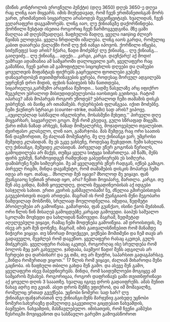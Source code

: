 (მიწის კონტროლის ეროვნული პუნქტი)
(დღე 3650)
დღეს 3650-ე დღეა რაც ლინგ იაო მიყვარს.
იმის მიუხედავად, რომ ჩვენ ერთმანეთისგან შორს ვართ,
ერთმანეთის სიყვარული არასოდეს შეგვიწყვიტავს.
ხვალიდან,
ჩვენ ვეღარაფერი დაგვაშორებს.
ლინგ იაო, 
ლუ ქინიანგზე დაქორწინდება.
ქორწილი
ზუსტად ისეთია როგორიც ჩვენ წარმოგვედგინა.
მზე ცაში მაღლაა ამ დღეს(შუადღეა).
ზაფხულის შადღე,
ყველა nanjing ძლიერ წვიმას ელოდება.
ყველა ჩრდილში იმალება.
ლინგ იაოს გარდა,
რომელიც კაბით დაიარება ქალაქში 
რომ ლუ ქინ იანგი იპოვოს.
ქორწილი იწყება, სიძე(ნეფე) სად არის?
ჩქარა, წადი მოძებნე!
ლუ ქინიანგ...
ლუ ქინიანგ... გაიღვიძე...
ლუ ქინიანგ...
ადექი...
კარგი, კარგი.
დაუჩქარე!
აქ მოდი!
უამრავი ადამიანია ამ სამყაროში
დალოცვილი ვარ, ყველაფერი რაც გამაჩნია, ჩვენ ვართ
ამ გამოფიტული სიცოცხლის დღეები და ღამეები
ყოველთვის მიფანტავს ფიქრებს
გაცრეცილი ფოთლები გუბეზე დანავარდობენ
თვითმფრინავების ყურება, როდესაც შორეულ ადგილებს უფრენენ
დრო მიდის, ფეხის ნაბიჯების ხმა
ნათთდება, სიცარიელეა,გარშემო არავინაა 
შემოდი...
სადმე წასვლაზე არც იფიქრო
შეგეძლო უბრალოდ მისიუდიდებულესობა იაოსთვის გეთხოვა.
რატომ იპარავ?
ამას მოპარვას როგორ უწოდებ?
უბრალოდ ჩემი თამაშის დისკს ვიბრუნებ.
ის მაინც არ ითამაშებს.
რესურსების ფლანგვაა.
იქით მოძებნე.
ჩემი ქაუნთერ სტრაიკი (counter-strike,  თამაში) სად არის?
ვიპოვე.
,,აუცილებლად სასწავლი ინგლისური, მოსასმენი მეხუთე.''
პირველი დღე
მიყვარხარ, საყვარელო გოგო.
შენ რომ გხედავ, გული სწრაფად მიცემს.
ქარი თმას ნაზად არხევს,
ნაზად მომეალერსე, მოჯადოვებული თვალებით.
ძვირფასო კლასელო, ლინ იაო,
გამარჯობა.
მას შემდეგ რაც ორი საათის წინ დავშორდით,
მე ძალიან მომენატრე.
მე ლუ ქინიანგი ვარ, უმცროსი მეშვიდე კლასიდან.
მე ეს უკვე ვახსენე, როდესაც შევხვდით.
ჩემი სახელია ლუ ქინიანგი,
მეშვიდე კლასიდან.
პირველად ვწერ გოგონას წერილს,
გამოცდილება არ მაქვს, თუმცა ყველა სიტყვა სიმართლეა.
ამ წამს, შენს ფირს ვუსმენ,
წარმოვიდგენ რამდენად გაბედნიერებს ეს სიმღერა.
დამიბრუნე ჩემი სიმღერები.
მე ამ ყველაფერს ვწერ
რადგან, იქნებ გამიგო.
პირველ რიგში, მინდა დავაზუსტო,
რომ თამაშების დისკის მოპარვა ჩემი იდეა არ იყო.
თანაც...
მხოლოდ შენ იყავი?
მხოლოდ მე ვიყავი.
ფან ქუანგიაოც სენთან ერთად იყო, არა?
ჩემით მოვიპარე, მართლა.
კარგი.
თუ შენ ასე გინდა,
მაშინ ყოველდღე, დილის მეცადინეობისას
აქ იდგები სასჯელის სახით.
ერთი კვირის განმავლობაში!
ნუ,
ძნელია გმირებისთვის გაუგებოსთვის თავის არიდება.
მაგრამ ის რომ ქუანგიაოს შენი მეგობარი ნამდვილად მოსწონს,
სრულიად მოულოდნელია.
იმედია, ზედმეტი პრობლემები არ გამოიწვია.
გამარჯობა,
ფან გუანქაო, ისინი ქაოს მეძახიან.
ორი წლის წინ მისაღებ გამოცდებზე კარგად გამოვედი.
ბაიპუს საშუალო სკოლაში მოვხვდი და სახლიდან წამოვედი.
მაგრამ, ზედმეტად აღელვებული ვიყავი, რამაც ჩემი მოდუნება გამოიწვია.
ამ დროისთვის, მე ისევ არ ვარ შენ დონეზე.
მაგრამ, იმის გათვალისწინებით რომ მანამდე ნიჭიერი ვიყავი.
თუ სწორად მოვიქცევი, ვიქნები მომთმენი და ჩემ თავს არ გადავუვლი,
შევძლებ რომ დაგეწიო.
ყველაფერი რასაც აკეთებ, გულს მიძგერებს.
ყველაფერი რასაც აკეთებ,
როგორღაც ისე სრულდება რომ ბოლოს მეც ვარ გახვეული.
ჯანდაბა, ბავშვო!
წადი!
შენს ადგილას არ ჩერდები და დარბიხარ!
 და ეგ თმა,
 თუ არ შეიჭრი, საპარსით გადაგპარსავ.
,,მინდა რომერთად ვიყოთ.''
17 წლის რომ ვიყავი, ძალიან მიხაროდა შენი გაცნობა.
ის ზაფხული თბილი გახდა შენ გამო.
და ასევე შენ გამო,
ყველაფერი ისევ მაბედნიერებს.
მინდა, რომ საიდუმლოები მოგიყვე ამ სამყაროს შესახებ.
როგორიცაა, როგორ დაფრინავს ცაში თვითნფრინავი აქ
ყოველი დღის 3 სააათზე.
ხვალაც იგივე დროს გადაიფრენს.
ამას შენით ნახავ ადრე თუ გვიან.
ასეთ დროს შენზე ვფიქრობ,
და იმ მომავალზე, რომელიც ერთად გვექნება.
უცნობი ნომერი: სად ხარ?
ლუ ქინიანგი:ფანჯარასთან
ლუ ქინიანგი:შენს მარჯვნივ გაიხედე
უცნობი ნომერი:სახურავზე დამელოდე
 გაკვეთილი გიცდებათ
ნახვამდის, ბავშვებო.
ნახვამდის, მასწავლებელო.
იმისათვის, რომ ჩვენი კამპუსი წესრიგში მოვიყვანოთ
და სასწავლო გარემო გამოვასწოროთ






